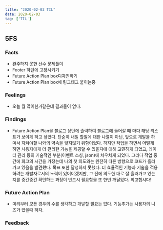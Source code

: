 ```yaml
---
title: "2020-02-03 TIL"
date: 2020-02-03
tag: ['TIL']
---
```


## 5FS

### Facts

- 완주하지 못한 선수 문제풀이
- Footer 하단에 고정시키기
- Future Action Plan box디자인하기
- Future Action Plan box에 링크태그 붙이는중

### Feelings

- 오늘 뭘 많이한거같은데 결과물이 없다.

### Findings

- Future Action Plan을 블로그 상단에 출력하여 블로그에 들어갈 때 마다 해당 리스트가 보이게 하고 싶었다. 단순히 내일 할일에 대한 나열이 아닌, 앞으로 개발을 하며서 지켜야할 나와의 약속을 잊지않기 위함이었다. 하지만 작업을 하면서 어떻게 하면 사용자에게 더 편리한 기능을 제공할 수 있을지에 대해 고민하게 되었고, 데이터 관리 등의 기술적인 부분(이벤트 소싱, json)에 치우치게 되었다. 그러다 작업 중간에 회고의 시간을 가졌는데 나의 첫 의도와는 완전히 다른 방향으로 코드가 흘러가고 있음을 발견했다. 목표 또한 달성하지 못했다. 더 효율적인 기능과 기술을 적용하려는 개발자로서의 노력이 있어야겠지만, 그 전에 의도한 대로 잘 흘러가고 있는지를 중간중간 확인하는 과정이 반드시 필요함을 또 한번 깨달았다. 회고합시다!

### Future Action Plan

- 미리부터 모든 경우의 수를 생각하고 개발할 필요는 없다. 기능추가는 사용자의 니즈가 있을때 하자.

### Feedback
